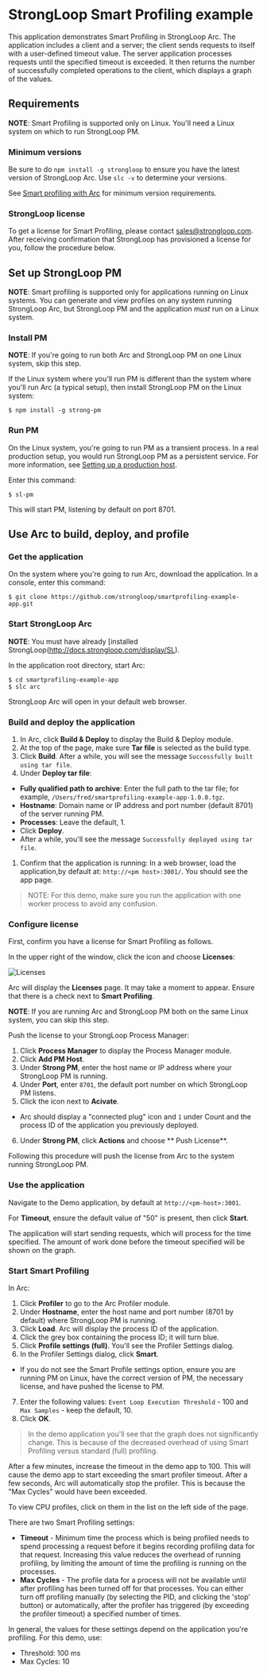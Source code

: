 # StrongLoop Smart Profiling example

This application demonstrates Smart Profiling in StrongLoop Arc.
The application includes a client and a server; the client sends requests to itself with a
user-defined timeout value.
The server application processes requests until the specified timeout is exceeded.
It then returns the number of successfully completed operations to the client, which displays a
graph of the values.

## Requirements

**NOTE**:  Smart Profiling is supported only on Linux.  You'll need a Linux system on which to run StrongLoop PM.

### Minimum versions

Be sure to do `npm install -g strongloop` to ensure you have the latest version of StrongLoop Arc.  Use `slc -v` to determine your versions.

See [Smart profiling with Arc](https://docs.strongloop.com/display/SLC/Smart+profiling+with+Arc) for minimum version requirements.

### StrongLoop license

To get a license for Smart Profiling, please contact sales@strongloop.com.  After receiving confirmation
that StrongLoop has provisioned a license for you, follow the procedure below.

## Set up StrongLoop PM

**NOTE**: Smart profiling is supported only for applications running on Linux systems.  You can generate and view profiles on any system running StrongLoop Arc, but StrongLoop PM and the application _must_ run on a Linux system.

### Install PM

**NOTE**: If you're going to run both Arc and StrongLoop PM on one Linux system, skip this step.

If the Linux system where you'll run PM is different than the system where you'll run Arc (a typical setup),
then install StrongLoop PM on the Linux system:

```
$ npm install -g strong-pm
```

### Run PM

On the Linux system, you're going to run PM as a transient process.
In a real production setup, you would run StrongLoop PM as a persistent service.
For more information, see [Setting up a production host](http://docs.strongloop.com/display/SLC/Setting+up+a+production+host).

Enter this command:
```
$ sl-pm
```

This will start PM, listening by default on port 8701.

## Use Arc to build, deploy, and profile

### Get the application

On the system where you're going to run Arc, download the application.  In a console, enter this command:

```
$ git clone https://github.com/strongloop/smartprofiling-example-app.git
```

### Start StrongLoop Arc

**NOTE**: You must have already [installed StrongLoop(http://docs.strongloop.com/display/SL).

In the application root directory, start Arc:

```
$ cd smartprofiling-example-app
$ slc arc
```

StrongLoop Arc will open in your default web browser.

### Build and deploy the application

1. In Arc, click **Build & Deploy** to display the Build & Deploy module.
1. At the top of the page, make sure **Tar file** is selected as the build type.  
2. Click **Build**.  After a while, you will see the message `Successfully built using tar file`.
1. Under **Deploy tar file**:
  * **Fully qualified path to archive**: Enter the full path to the tar file; for example, `/Users/fred/smartprofiling-example-app-1.0.0.tgz`.  
  * **Hostname**: Domain name or IP address and port number (default 8701) of the server running PM.
  * **Processes**: Leave the default, 1.
  * Click **Deploy**.
  * After a while, you'll see the message `Successfully deployed using tar file`.
1. Confirm that the application is running: In a web browser, load the application,by default at: `http://<pm host>:3001/`.  You should see the app page.

> NOTE: For this demo, make sure you run the application with one worker process to avoid any confusion.

### Configure license

First, confirm you have a license for Smart Profiling as follows.

In the upper right of the window, click the icon and choose **Licenses**:

![Licenses](http://docs.strongloop.com/download/attachments/6719049/licenses.png?version=3&modificationDate=1436561496670&api=v2)

Arc will display the **Licenses** page.  It may take a moment to appear.
Ensure that there is a check next to **Smart Profiling**.

**NOTE**: If you are running Arc and StrongLoop PM both on the same Linux system, you can skip this step.

Push the license to your StrongLoop Process Manager:

1. Click **Process Manager** to display the Process Manager module.
2. Click **Add PM Host**.
3. Under **Strong PM**, enter the host name or IP address where your StrongLoop PM is running.
4. Under **Port**, enter `8701`, the default port number on which StrongLoop PM listens.
5. Click the icon next to **Acivate**.
  - Arc should display a "connected plug" icon and `1` under Count and the process ID of the application you previously deployed.
6. Under **Strong PM**, click **Actions** and choose ** Push License**.

Following this procedure will push the license from Arc to the system running StrongLoop PM.

### Use the application

Navigate to the Demo application, by default at `http://<pm-host>:3001`.

For **Timeout**, ensure the default value of "50" is present, then click **Start**.

The application will start sending requests, which will process for the time
specified. The amount of work done before the timeout specified will be shown
on the graph.

### Start Smart Profiling

In Arc:

1. Click **Profiler** to go to the Arc Profiler module.
2. Under **Hostname**, enter the host name and port number (8701 by default) where StrongLoop PM is running.
3. Click **Load**.  Arc will display the process ID of the application.
4. Click the grey box containing the process ID; it will turn blue.
5. Click **Profile settings (full)**.  You'll see the Profiler Settings dialog.
6. In the Profiler Settings dialog, click **Smart**.  
 * If you do not see the Smart Profile settings option, ensure you are running PM on Linux,
   have the correct version of PM, the necessary license, and have pushed the license to PM.
7. Enter the following values: `Event Loop Execution Threshold` - 100 and `Max Samples` - keep the default, 10.
8. Click **OK**.

> In the demo application you'll see that the graph does not significantly
> change. This is because of the decreased overhead of using Smart Profiling
> versus standard (full) profiling.

After a few minutes, increase the timeout in the demo app to 100. This will
cause the demo app to start exceeding the smart profiler timeout. After a few
seconds, Arc will automatically stop the profiler. This is because the "Max
Cycles" would have been exceeded.

To view CPU profiles, click on them in the list on the left side of the page.

There are two Smart Profiling settings:
* **Timeout** - Minimum time the process which is being profiled needs to
spend processing a request before it begins recording profiling data for that
request. Increasing this value reduces the overhead of running profiling,
by limiting the amount of time the profiling is running on the processes.
* **Max Cycles** - The profile data for a process will not be available until after profiling has
been turned off for that processes.  You can either turn off profiling manually
(by selecting the PID, and clicking the 'stop' button) or
automatically, after the profiler has triggered (by exceeding the
profiler timeout) a specified number of times.

In general, the values for these settings depend on the application you're profiling.  For this demo, use:

- Threshold: 100 ms
- Max Cycles: 10
